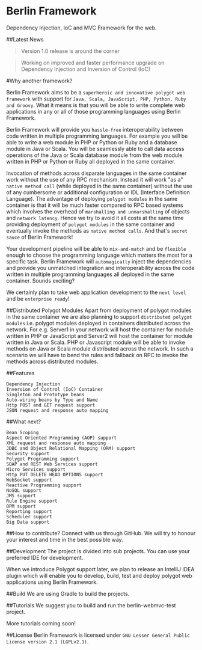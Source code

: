 # Berlin Framework
Dependency Injection, IoC and MVC Framework for the web. 

##Latest News

> Version 1.0 release is around the corner

> Working on improved and faster performance upgrade on Dependency Injection and Inversion of Control (IoC)

#Why another framework?

Berlin Framework aims to be a `superheroic and innovative polygot web framework` with support for `Java, Scala, JavaScript, PHP, Python, Ruby and Groovy`. What it means is that you will be able to write complete web applications in any or all of those programming languages using Berlin Framework. 

Berlin Framework will provide you `hassle-free` interoperability between code written in multiple programming languages. For example you will be able to write a web module in PHP or Python or Ruby and a database module in Java or Scala. You will be seamlessly able to call data access operations of the Java or Scala database module from the web module written in PHP or Python or Ruby all deployed in the same container. 

Invocation of methods across disparate languages in the same container work without the use of any RPC mechanism. Instead it will work "as a" `native method call` (while deployed in the same container) without the use of any cumbersome or additional configuration or IDL (Interface Definition Language). The advantage of deploying `polygot modules` in the same container is that it will be much faster compared to RPC based systems which involves the overhead of `marshalling and unmarshalling` of objects and `network latency`. Hence we try to avoid it all costs at the same time providing deployment of `polygot modules` in the same container and eventually invoke the methods as `native method calls`. And that's `secret sauce` of Berlin Framework! 

Your development pipeline will be able to `mix-and-match` and be `flexible` enough to choose the programming language which matters the most for a specific task. Berlin Framework will `automagically` inject the dependencies and provide you unmatched integration and interoperability across the code written in multiple programming languages all deployed in the same container. Sounds exciting? 

We certainly plan to take web application development to the `next level` and be `enterprise ready`! 

##Distributed Polygot Modules
Apart from deployment of polygot modules in the same container we are also planning to support `distributed polygot modules` i.e. polygot modules deployed in containers distributed across the network. For e.g. Server1 in your network will host the container for module written in PHP or JavaScript and Server2 will host the container for module written in Java or Scala. PHP or Javascript module will be able to invoke methods on Java or Scala module distributed across the network. In such a scenario we will have to bend the rules and fallback on RPC to invoke the methods across distributed modules.

##Features

```
Dependency Injection
Inversion of Control (IoC) Container
Singleton and Prototype beans
Auto-wiring beans by Type and Name
Http POST and GET request support
JSON request and response auto mapping
```
##What next?

```
Bean Scoping
Aspect Oriented Programming (AOP) support
XML request and response auto mapping
JDBC and Object Relational Mapping (ORM) support
Security support
Polygot Programming support
SOAP and REST Web Services support
Micro Services support
Http PUT DELETE HEAD OPTIONS support
WebSocket support
Reactive Programming support
NoSQL support
JMS support
Rule Engine support
BPM support
Reporting support
Scheduler support
Big Data support
```
##How to contribute?
Connect with us through GitHub. We will try to honour your interest and time in the best possible way. 

##Development
The project is divided into sub projects. You can use your preferred IDE for development.

When we introduce Polygot support later, we plan to release an IntelliJ IDEA plugin which will enable you to develop, build, test and deploy polygot web applications using Berlin Framework.

##Build
We are using Gradle to build the projects. 

##Tutorials
We suggest you to build and run the berlin-webmvc-test project.

More tutorials coming soon!

##License
Berlin Framework is licensed under `GNU Lesser General Public License version 2.1 (LGPLv2.1)`. 
